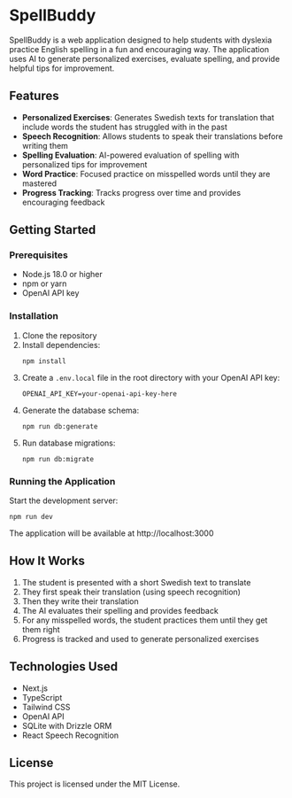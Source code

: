 # SpellBuddy

SpellBuddy is a web application designed to help students with dyslexia practice English spelling in a fun and encouraging way. The application uses AI to generate personalized exercises, evaluate spelling, and provide helpful tips for improvement.

## Features

- **Personalized Exercises**: Generates Swedish texts for translation that include words the student has struggled with in the past
- **Speech Recognition**: Allows students to speak their translations before writing them
- **Spelling Evaluation**: AI-powered evaluation of spelling with personalized tips for improvement
- **Word Practice**: Focused practice on misspelled words until they are mastered
- **Progress Tracking**: Tracks progress over time and provides encouraging feedback

## Getting Started

### Prerequisites

- Node.js 18.0 or higher
- npm or yarn
- OpenAI API key

### Installation

1. Clone the repository
2. Install dependencies:
   ```
   npm install
   ```
3. Create a `.env.local` file in the root directory with your OpenAI API key:
   ```
   OPENAI_API_KEY=your-openai-api-key-here
   ```
4. Generate the database schema:
   ```
   npm run db:generate
   ```
5. Run database migrations:
   ```
   npm run db:migrate
   ```

### Running the Application

Start the development server:
```
npm run dev
```

The application will be available at http://localhost:3000

## How It Works

1. The student is presented with a short Swedish text to translate
2. They first speak their translation (using speech recognition)
3. Then they write their translation
4. The AI evaluates their spelling and provides feedback
5. For any misspelled words, the student practices them until they get them right
6. Progress is tracked and used to generate personalized exercises

## Technologies Used

- Next.js
- TypeScript
- Tailwind CSS
- OpenAI API
- SQLite with Drizzle ORM
- React Speech Recognition

## License

This project is licensed under the MIT License.
